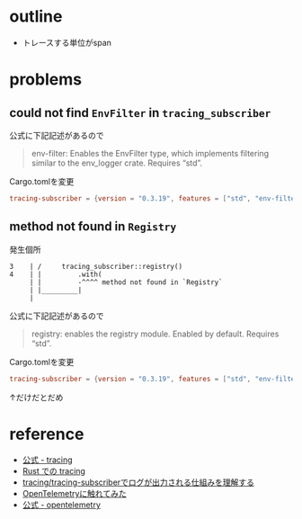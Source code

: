 # outline

+ トレースする単位がspan

# problems

## could not find `EnvFilter` in `tracing_subscriber`

公式に下記記述があるので

> env-filter: Enables the EnvFilter type, which implements filtering similar to the env_logger crate. Requires “std”.

Cargo.tomlを変更

```toml
tracing-subscriber = {version = "0.3.19", features = ["std", "env-filter"]}
```

## method not found in `Registry`

発生個所

```text
3    | /     tracing_subscriber::registry()
4    | |         .with(
     | |         -^^^^ method not found in `Registry`
     | |_________|
     |
```

公式に下記記述があるので

> registry: enables the registry module. Enabled by default. Requires “std”.

Cargo.tomlを変更

```toml
tracing-subscriber = {version = "0.3.19", features = ["std", "env-filter", "registry"]}
```

↑だけだとだめ

# reference

+ [公式 - tracing](https://docs.rs/tracing/latest/tracing/)
+ [Rust での tracing](https://blog.ojisan.io/rust-tracing/)
+ [tracing/tracing-subscriberでログが出力される仕組みを理解する](https://blog.ymgyt.io/entry/how-tracing-and-tracing-subscriber-write-events/)
+ [OpenTelemetryに触れてみた](https://zenn.dev/yuta28/articles/what-is-opentelemetry)
+ [公式 - opentelemetry](https://opentelemetry.io/)